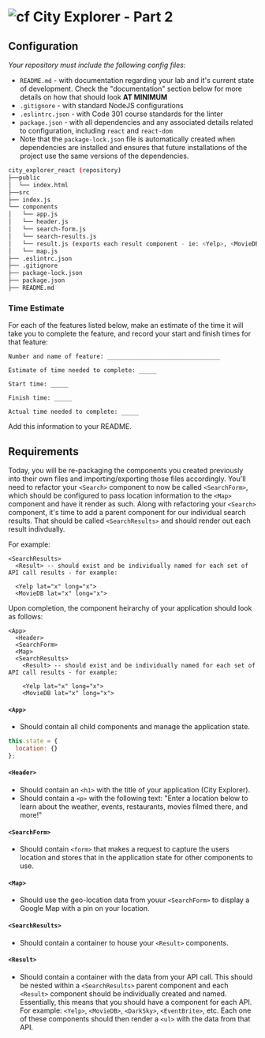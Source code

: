 # ![cf](http://i.imgur.com/7v5ASc8.png) City Explorer - Part 2

## Configuration

_Your repository must include the following config files:_
- `README.md` - with documentation regarding your lab and it's current state of development. Check the "documentation" section below for more details on how that should look **AT MINIMUM**
- `.gitignore` - with standard NodeJS configurations
- `.eslintrc.json` - with Code 301 course standards for the linter
- `package.json` - with all dependencies and any associated details related to configuration, including `react` and `react-dom`
- Note that the `package-lock.json` file is automatically created when dependencies are installed and ensures that future installations of the project use the same versions of the dependencies.


```sh
city_explorer_react (repository)
├──public
│  └── index.html
├──src
├── index.js
└── components
│   └── app.js
│   └── header.js
│   └── search-form.js
│   └── search-results.js
│   └── result.js (exports each result component - ie: <Yelp>, <MovieDB>)
│   └── map.js
├── .eslintrc.json
├── .gitignore
├── package-lock.json
├── package.json
├── README.md
```
### Time Estimate

For each of the features listed below, make an estimate of the time it will take you to complete the feature, and record your start and finish times for that feature:

```
Number and name of feature: ________________________________

Estimate of time needed to complete: _____

Start time: _____

Finish time: _____

Actual time needed to complete: _____
```

Add this information to your README.

## Requirements
Today, you will be re-packaging the components you created previously into their own files and importing/exporting those files accordingly.  You'll need to refactor your `<Search>` component to now be called `<SearchForm>`, which should be configured to pass location information to the `<Map>` component and have it render as such.  Along with refactoring your `<Search>` component, it's time to add a parent component for our individual search results.  That should be called `<SearchResults>` and should render out each result indivdually.

For example:

```
<SearchResults>
  <Result> -- should exist and be individually named for each set of API call results - for example:

  <Yelp lat="x" long="x">
  <MovieDB lat="x" long="x">
```

Upon completion, the component heirarchy of your application should look as follows:

```
<App>
  <Header>
  <SearchForm>
  <Map>
  <SearchResults>
    <Result> -- should exist and be individually named for each set of API call results - for example:

    <Yelp lat="x" long="x">
    <MovieDB lat="x" long="x">
```

#### `<App>`
* Should contain all child components and manage the application state.

```javascript
this.state = {
  location: {}
};
```

#### `<Header>`
* Should contain an `<h1>` with the title of your application (City Explorer).
* Should contain a `<p>` with the following text: "Enter a location below to learn about the weather, events, restaurants, movies filmed there, and more!"

#### `<SearchForm>`
* Should contain `<form>` that makes a request to capture the users location and stores that in the application state for other components to use.

#### `<Map>`
* Should use the geo-location data from youur `<SearchForm>` to display a Google Map with a pin on your location.

#### `<SearchResults>`
* Should contain a container to house your `<Result>` components.

#### `<Result>`
* Should contain a container with the data from your API call.  This should be nested within a `<SearchResults>` parent component and each `<Result>` component should be individually created and named.  Essentially, this means that you should have a component for each API.  For example:  `<Yelp>`, `<MovieDB>`, `<DarkSky>`, `<EventBrite>`, etc.  Each one of these components should then render a `<ul>` with the data from that API.
